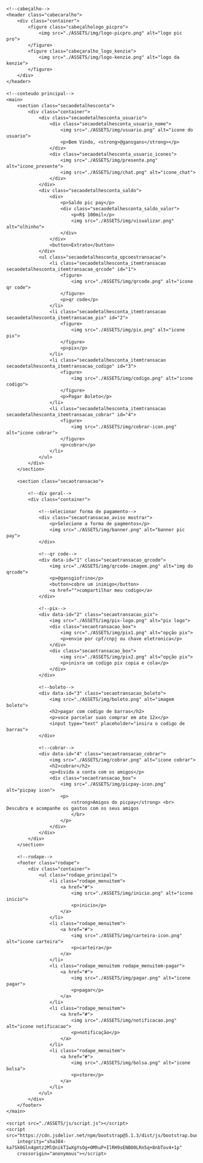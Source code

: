 <!DOCTYPE html>
<html lang="pt-br">

<head>
    <meta charset="UTF-8" />
    <title>projeto picpro</title>
    <link rel="preconnect" href="https://fonts.googleapis.com">
    <link rel="preconnect" href="https://fonts.gstatic.com" crossorigin>
    <link href="https://fonts.googleapis.com/css2?family=Poppins:wght@1,300&display=swap" rel="stylesheet" />
    <link rel="stylesheet" type="text/css" href="./ASSETS/css/reset.css" />
    <link rel="stylesheet" type="text/css" href="./ASSETS/css/style.css" />
</head>

<body>

    <!--cabeçalho-->
    <header class="cabecaralho">
        <div class="container">
            <figure class="cabeçalhologo_picpro">
                <img src="./ASSETS/img/logo-picpro.png" alt="logo pic pro">
            </figure>
            <figure class="cabeçaralho_logo_kenzie">
                <img src="./ASSETS/img/logo-kenzie.png" alt="logo da kenzie">
            </figure>
        </div>
    </header>

    <!--conteudo principal-->
    <main>
        <section class="secaodetalhesconta">
            <div class="container">
                <div class="secaodetalhesconta_usuario">
                    <div class="secaodetalhesconta_usuario_nome">
                        <img src="./ASSETS/img/usuario.png" alt="icone do usuario">
                        <p>Bem Vindo, <strong>@gansgans</strong></p>
                    </div>
                    <div class="secaodetalhesconta_usuario_icones">
                        <img src="./ASSETS/img/presente.png" alt="icone_presente">
                        <img src="./ASSETS/img/chat.png" alt="icone_chat">
                    </div>
                </div>
                <div class="secaodetalhesconta_saldo">
                    <div>
                        <p>Saldo pic pay</p>
                        <div class="secaodetalhesconta_saldo_valor">
                            <p>R$ 100mil</p>
                            <img src="./ASSETS/img/visualizar.png" alt="olhinho">
                        </div>
                    </div>
                    <button>Extrato</button>
                </div>
                <ul class="secaodetalhesconta_opcoestransacao">
                    <li class="secaodetalhesconta_itemtransacao secaodetalhesconta_itemtransacao_qrcode" id="1">
                        <figure>
                            <img src="./ASSETS/img/qrcode.png" alt="icone qr code">
                        </figure>
                        <p>qr code</p>
                    </li>
                    <li class="secaodetalhesconta_itemtransacao secaodetalhesconta_itemtransacao_pix" id="2">
                        <figure>
                            <img src="./ASSETS/img/pix.png" alt="icone pix">
                        </figure>
                        <p>pix</p>
                    </li>
                    <li class="secaodetalhesconta_itemtransacao secaodetalhesconta_itemtransacao_codigo" id="3">
                        <figure>
                            <img src="./ASSETS/img/codigo.png" alt="icone codigo">
                        </figure>
                        <p>Pagar Boleto</p>
                    </li>
                    <li class="secaodetalhesconta_itemtransacao secaodetalhesconta_itemtransacao_cobrar" id="4">
                        <figure>
                            <img src="./ASSETS/img/cobrar-icon.png" alt="icone cobrar">
                        </figure>
                        <p>cobrar</p>
                    </li>
                </ul>
            </div>
        </section>

        <section class="secaotransacao">

            <!--div geral-->
            <div class="container">

                <!--selecionar forma de pagamento-->
                <div class="secaotransacao_aviso mostrar">
                    <p>Selecione a forma de pagmentos</p>
                    <img src="./ASSETS/img/banner.png" alt="banner pic pay">
                </div>

                <!--qr code-->
                <div data-id="1" class="secaotransacao_qrcode">
                    <img src="./ASSETS/img/qrcode-imagem.png" alt="img do qrcode">
                    <p>@gansgiofrino</p>
                    <button>cobre um inimigo</button>
                    <a href="">compartilhar meu codigo</a>
                </div>

                <!--pix-->
                <div data-id="2" class="secaotransacao_pix">
                    <img src="./ASSETS/img/pix-logo.png" alt="pix logo">
                    <div class="secaotransacao_box">
                        <img src="./ASSETS/img/pix1.png" alt="opção pix">
                        <p>envie por cpf/cnpj ou chave eletronica</p>
                    </div>
                    <div class="secaotransacao_box">
                        <img src="./ASSETS/img/pix2.png" alt="opção pix">
                        <p>inisra um codigo pix copia e cola</p>
                    </div>
                </div>

                <!--boleto-->
                <div data-id="3" class="secaotransacao_boleto">
                    <img src="./ASSETS/img/boleto.png" alt="imagem boleto">
                    <h2>pagar com codigo de barras</h2>
                    <p>voce parcelar suas comprar em ate 12x</p>
                    <input type="text" placeholder="insira o codigo de barras">
                </div>

                <!--cobrar-->
                <div data-id="4" class="secaotransacao_cobrar">
                    <img src="./ASSETS/img/cobrar.png" alt="icone cobrar">
                    <h2>cobrar</h2>
                    <p>divida a conta com os amigos</p>
                    <div class="secaotransacao_box">
                        <img src="./ASSETS/img/picpay-icon.png" alt="picpay icon">
                        <p>
                            <strong>Amigos do picpay</strong> <br> Descubra e acompanhe os gastos com os seus amigos
                            </br>
                        </p>
                    </div>
                </div>
            </div>
        </section>

        <!--rodape-->
        <footer class="rodape">
            <div class="container">
                <ul class="rodape_principal">
                    <li class="rodape_menuitem">
                        <a href="#">
                            <img src="./ASSETS/img/inicio.png" alt="icone inicio">
                            <p>inicio</p>
                        </a>
                    </li>
                    <li class="rodape_menuitem">
                        <a href="#">
                            <img src="./ASSETS/img/carteira-icon.png" alt="icone carteira">
                            <p>carteira</p>
                        </a>
                    </li>
                    <li class="rodape_menuitem rodape_menuitem-pagar">
                        <a href="#">
                            <img src="./ASSETS/img/pagar.png" alt="icone pagar">
                            <p>pagar</p>
                        </a>
                    </li>
                    <li class="rodape_menuitem">
                        <a href="#">
                            <img src="./ASSETS/img/notificacao.png" alt="icone notificacao">
                            <p>notificação</p>
                        </a>
                    </li>
                    <li class="rodape_menuitem">
                        <a href="#">
                            <img src="./ASSETS/img/bolsa.png" alt="icone bolsa">
                            <p>store</p>
                        </a>
                    </li>
                </ul>
            </div>
        </footer>
    </main>

    <script src="./ASSETS/js/script.js"></script>
    <script src="https://cdn.jsdelivr.net/npm/bootstrap@5.1.3/dist/js/bootstrap.bundle.min.js"
        integrity="sha384-ka7Sk0Gln4gmtz2MlQnikT1wXgYsOg+OMhuP+IlRH9sENBO0LRn5q+8nbTov4+1p"
        crossorigin="anonymous"></script>
</body>

</html>
